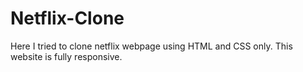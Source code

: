 # Netflix-Clone
Here I tried to clone netflix webpage using HTML and CSS only.
This website is fully responsive.
